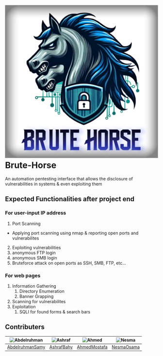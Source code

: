 # ![Brute-Horse](./assets/BruteHorse.jpeg) Brute-Horse
An automation pentesting interface that allows the disclosure of vulnerabilities in systems &amp; even exploiting them

## Expected Functionalities after project end
### For user-input IP address
1. Port Scanning 
- Applying port scanning using nmap & reporting open ports and vulnerabilites
2. Exploiting vulnerabilities
  1. anonymous FTP login 
  2. anonymous SMB login
  3. Bruteforce attack on open ports as SSH, SMB, FTP, etc...
### For web pages
1. Information Gathering
   1. Directory Enumeration
   2. Banner Grapping
2. Scanning for vulnerabilites
3. Exploitation
   1. SQLI for found forms & search bars

## Contributers

| <img src="https://avatars.githubusercontent.com/u/121282837?v=4" width="100px" alt="Abdelruhman"> | <img src="https://avatars.githubusercontent.com/u/111181298?v=4" width="100px" alt="Ashraf"> | <img src="https://avatars.githubusercontent.com/u/88963866?v=4" width="100px" alt="Ahmed"> | <img src="https://avatars.githubusercontent.com/u/128908402?v=4" width="100px" alt="Nesma"> |
| ------------------------------------------------------------------------------------------------- | ----------------------------------------------------------------------------------------- | ------------------------------------------------------------------------------------------- | ------------------------------------------------------------------------------------------- |
| [AbdelruhmanSamy](https://github.com/AbdelruhmanSamy/)                                            | [AshrafBahy](https://github.com/Ashraf-Bahy)                                              | [AhmedMostafa](https://github.com/New-pro125)                                                  | [NesmaOsama](https://github.com/Nesma-Osama)                                         |
